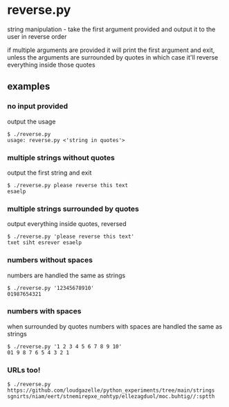 # reverse.py
string manipulation - take the first argument provided and output it to the user in reverse order

if multiple arguments are provided it will print the first argument and exit, unless the arguments are surrounded by quotes in which case it'll reverse everything inside those quotes

## examples

### no input provided
output the usage
```
$ ./reverse.py
usage: reverse.py <'string in quotes'>
```

### multiple strings without quotes
output the first string and exit
```
$ ./reverse.py please reverse this text
esaelp
```

### multiple strings surrounded by quotes
output everything inside quotes, reversed
```
$ ./reverse.py 'please reverse this text'
txet siht esrever esaelp
```

### numbers without spaces
numbers are handled the same as strings
```
$ ./reverse.py '12345678910'
01987654321
```

### numbers with spaces
when surrounded by quotes numbers with spaces are handled the same as strings
```
$ ./reverse.py '1 2 3 4 5 6 7 8 9 10'
01 9 8 7 6 5 4 3 2 1
```

### URLs too!
```
$ ./reverse.py https://github.com/loudgazelle/python_experiments/tree/main/strings
sgnirts/niam/eert/stnemirepxe_nohtyp/ellezagduol/moc.buhtig//:sptth
```